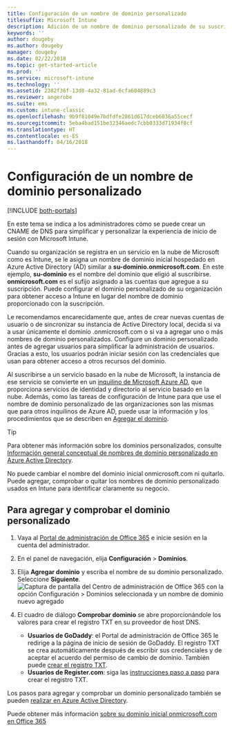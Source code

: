 ```yaml
---
title: Configuración de un nombre de dominio personalizado
titlesuffix: Microsoft Intune
description: Adición de un nombre de dominio personalizado de su suscripción de Microsoft Intune
keywords: ''
author: dougeby
ms.author: dougeby
manager: dougeby
ms.date: 02/22/2018
ms.topic: get-started-article
ms.prod: ''
ms.service: microsoft-intune
ms.technology: ''
ms.assetid: 2382f36f-13d8-4a32-81ad-6cfa604889c3
ms.reviewer: angerobe
ms.suite: ems
ms.custom: intune-classic
ms.openlocfilehash: 9b9f81049e7bdfdfe2861d617dceb6036a55cecf
ms.sourcegitcommit: 5eba4bad151be32346aedc7cbb0333d71934f8cf
ms.translationtype: HT
ms.contentlocale: es-ES
ms.lasthandoff: 04/16/2018
---
```

# <a name="configure-a-custom-domain-name"></a>Configuración de un nombre de dominio personalizado

[!INCLUDE [both-portals](./includes/note-for-both-portals.md)]

En este tema se indica a los administradores cómo se puede crear un CNAME de DNS para simplificar y personalizar la experiencia de inicio de sesión con Microsoft Intune.

Cuando su organización se registra en un servicio en la nube de Microsoft como es Intune, se le asigna un nombre de dominio inicial hospedado en Azure Active Directory (AD) similar a **su-dominio.onmicrosoft.com**. En este ejemplo, **su-dominio** es el nombre del dominio que eligió al suscribirse. **onmicrosoft.com** es el sufijo asignado a las cuentas que agregue a su suscripción. Puede configurar el dominio personalizado de su organización para obtener acceso a Intune en lugar del nombre de dominio proporcionado con la suscripción.

Le recomendamos encarecidamente que, antes de crear nuevas cuentas de usuario o de sincronizar su instancia de Active Directory local, decida si va a usar únicamente el dominio .onmicrosoft.com o si va a agregar uno o más nombres de dominio personalizados. Configure un dominio personalizado antes de agregar usuarios para simplificar la administración de usuarios. Gracias a esto, los usuarios podrán iniciar sesión con las credenciales que usan para obtener acceso a otros recursos del dominio.

Al suscribirse a un servicio basado en la nube de Microsoft, la instancia de ese servicio se convierte en un [inquilino de Microsoft Azure AD](http://technet.microsoft.com/library/jj573650.aspx#BKMK_WhatIsAnAzureADTenant), que proporciona servicios de identidad y directorio al servicio basado en la nube. Además, como las tareas de configuración de Intune para que use el nombre de dominio personalizado de las organizaciones son las mismas que para otros inquilinos de Azure AD, puede usar la información y los procedimientos que se describen en [Agregar el dominio](https://azure.microsoft.com/documentation/articles/active-directory-add-domain/).

> [!TIP]
> Para obtener más información sobre los dominios personalizados, consulte [Información general conceptual de nombres de dominio personalizado en Azure Active Directory](https://azure.microsoft.com/documentation/articles/active-directory-add-domain-concepts/).

No puede cambiar el nombre del dominio inicial onmicrosoft.com ni quitarlo. Puede agregar, comprobar o quitar los nombres de dominio personalizado usados en Intune para identificar claramente su negocio.

## <a name="to-add-and-verify-your-custom-domain"></a>Para agregar y comprobar el dominio personalizado

1. Vaya al [Portal de administración de Office 365](https://portal.office.com/Admin/Default.aspx) e inicie sesión en la cuenta del administrador.

2. En el panel de navegación, elija **Configuración** &gt; **Dominios**.

3. Elija **Agregar dominio** y escriba el nombre de su dominio personalizado. Seleccione **Siguiente**.
   ![Captura de pantalla del Centro de administración de Office 365 con la opción Configuración > Dominios seleccionada y un nombre de dominio nuevo agregado](./media/domain-custom-add.png)
4. El cuadro de diálogo **Comprobar dominio** se abre proporcionándole los valores para crear el registro TXT en su proveedor de host DNS.
    - **Usuarios de GoDaddy**: el Portal de administración de Office 365 le redirige a la página de inicio de sesión de GoDaddy. El registro TXT se crea automáticamente después de escribir sus credenciales y de aceptar el acuerdo del permiso de cambio de dominio. También puede [crear el registro TXT](https://support.office.com/article/Create-DNS-records-at-GoDaddy-for-Office-365-f40a9185-b6d5-4a80-bb31-aa3bb0cab48a).
    - **Usuarios de Register.com**: siga las [instrucciones paso a paso](https://support.office.com/article/Create-DNS-records-at-Register-com-for-Office-365-55bd8c38-3316-48ae-a368-4959b2c1684e#BKMK_verify) para crear el registro TXT.

Los pasos para agregar y comprobar un dominio personalizado también se pueden [realizar en Azure Active Directory](https://azure.microsoft.com/documentation/articles/active-directory-add-domain/).

Puede obtener más información [sobre su dominio inicial onmicrosoft.com en Office 365](https://support.office.com/article/About-your-initial-onmicrosoft-com-domain-in-Office-365-B9FC3018-8844-43F3-8DB1-1B3A8E9CFD5A)
